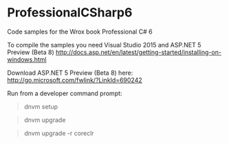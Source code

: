 # ProfessionalCSharp6
Code samples for the Wrox book Professional C# 6

To compile the samples you need Visual Studio 2015 and ASP.NET 5 Preview (Beta 8)
http://docs.asp.net/en/latest/getting-started/installing-on-windows.html

Download ASP.NET 5 Preview (Beta 8) here: http://go.microsoft.com/fwlink/?LinkId=690242

Run from a developer command prompt:

>dnvm setup

>dnvm upgrade

>dnvm upgrade -r coreclr




